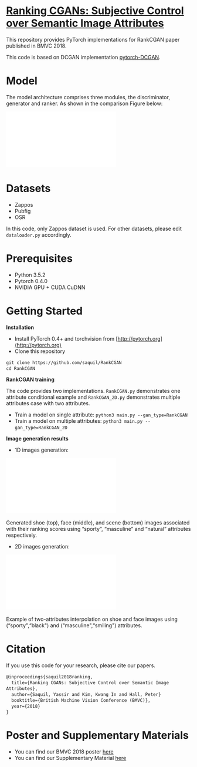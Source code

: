 # [Ranking CGANs: Subjective Control over Semantic Image Attributes](http://bmvc2018.org/contents/papers/0534.pdf)

This repository provides PyTorch implementations for RankCGAN paper published in BMVC 2018.

This code is based on DCGAN implementation [pytorch-DCGAN](https://github.com/pytorch/examples/tree/master/dcgan).

# Model

The model architecture comprises three modules, the discriminator, generator and ranker. As shown in the comparison Figure below:

![GAN](docs/GAN.pdf)

# Datasets

- Zappos
- Pubfig
- OSR

In this code, only Zappos dataset is used. For other datasets, please edit `dataloader.py` accordingly.

# Prerequisites

- Python 3.5.2
- Pytorch 0.4.0
- NVIDIA GPU + CUDA CuDNN

# Getting Started

**Installation**

- Install PyTorch 0.4+ and torchvision from [http://pytorch.org](http://pytorch.org)
- Clone this repository
```shell
git clone https://github.com/saquil/RankCGAN
cd RankCGAN
```

**RankCGAN training**

The code provides two implementations. `RankCGAN.py` demonstrates one attribute conditional example and `RankCGAN_2D.py` demonstrates multiple attributes case with two attributes.

- Train a model on single attribute:
```python3 main.py --gan_type=RankCGAN```
- Train a model on multiple attributes:
```python3 main.py --gan_type=RankCGAN_2D```

**Image generation results**

- 1D images generation:

![1D_gen](docs/generation_mixte.pdf)

Generated shoe (top), face (middle), and scene (bottom) images associated with their
ranking scores using “sporty”, “masculine” and “natural” attributes respectively.

- 2D images generation:

![2D_gen](docs/generation_2D.pdf)

Example of two-attributes interpolation on shoe and face images using (“sporty",“black") and (“masculine",“smiling") attributes.

# Citation

If you use this code for your research, please cite our papers.
```
@inproceedings{saquil2018ranking,
  title={Ranking CGANs: Subjective Control over Semantic Image Attributes},
  author={Saquil, Yassir and Kim, Kwang In and Hall, Peter}
  booktitle={British Machine Vision Conference (BMVC)},
  year={2018}
}
```
# Poster and Supplementary Materials
- You can find our BMVC 2018 poster [here](https://drive.google.com/open?id=1n8as8lVSVSWanQHDbCIH9h1tCU66msG3)
- You can find our Supplementary Material [here](http://bmvc2018.org/contents/supplementary/pdf/0534_supp.pdf)

